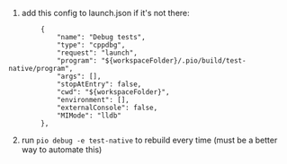 1. add this config to launch.json if it's not there:
```
        {
            "name": "Debug tests",
            "type": "cppdbg",
            "request": "launch",
            "program": "${workspaceFolder}/.pio/build/test-native/program",
            "args": [],
            "stopAtEntry": false,
            "cwd": "${workspaceFolder}",
            "environment": [],
            "externalConsole": false,
            "MIMode": "lldb"
        },
```
2. run `pio debug -e test-native` to rebuild every time (must be a better way to automate this)